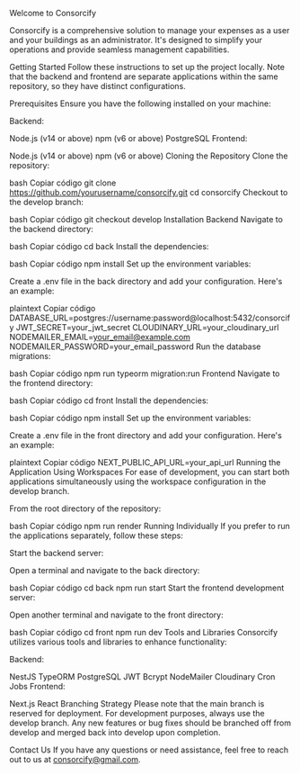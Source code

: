 Welcome to Consorcify

Consorcify is a comprehensive solution to manage your expenses as a user and your buildings as an administrator. It's designed to simplify your operations and provide seamless management capabilities.

Getting Started
Follow these instructions to set up the project locally. Note that the backend and frontend are separate applications within the same repository, so they have distinct configurations.

Prerequisites
Ensure you have the following installed on your machine:

Backend:

Node.js (v14 or above)
npm (v6 or above)
PostgreSQL
Frontend:

Node.js (v14 or above)
npm (v6 or above)
Cloning the Repository
Clone the repository:

bash
Copiar código
git clone https://github.com/yourusername/consorcify.git
cd consorcify
Checkout to the develop branch:

bash
Copiar código
git checkout develop
Installation
Backend
Navigate to the backend directory:

bash
Copiar código
cd back
Install the dependencies:

bash
Copiar código
npm install
Set up the environment variables:

Create a .env file in the back directory and add your configuration. Here's an example:

plaintext
Copiar código
DATABASE_URL=postgres://username:password@localhost:5432/consorcify
JWT_SECRET=your_jwt_secret
CLOUDINARY_URL=your_cloudinary_url
NODEMAILER_EMAIL=your_email@example.com
NODEMAILER_PASSWORD=your_email_password
Run the database migrations:

bash
Copiar código
npm run typeorm migration:run
Frontend
Navigate to the frontend directory:

bash
Copiar código
cd front
Install the dependencies:

bash
Copiar código
npm install
Set up the environment variables:

Create a .env file in the front directory and add your configuration. Here's an example:

plaintext
Copiar código
NEXT_PUBLIC_API_URL=your_api_url
Running the Application
Using Workspaces
For ease of development, you can start both applications simultaneously using the workspace configuration in the develop branch.

From the root directory of the repository:

bash
Copiar código
npm run render
Running Individually
If you prefer to run the applications separately, follow these steps:

Start the backend server:

Open a terminal and navigate to the back directory:

bash
Copiar código
cd back
npm run start
Start the frontend development server:

Open another terminal and navigate to the front directory:

bash
Copiar código
cd front
npm run dev
Tools and Libraries
Consorcify utilizes various tools and libraries to enhance functionality:

Backend:

NestJS
TypeORM
PostgreSQL
JWT
Bcrypt
NodeMailer
Cloudinary
Cron Jobs
Frontend:

Next.js
React
Branching Strategy
Please note that the main branch is reserved for deployment. For development purposes, always use the develop branch. Any new features or bug fixes should be branched off from develop and merged back into develop upon completion.

Contact Us
If you have any questions or need assistance, feel free to reach out to us at consorcify@gmail.com.
